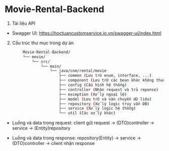 # Movie-Rental-Backend

1. Tài liệu API

- Swagger UI: <https://hoctuancustomservice.io.vn/swagger-ui/index.html>

2. Cấu trúc thư mục trong dự án

```bash
        Movie-Rental-Backend/
        └── movie/
            └── src/
                └── main/
                    └── java/com/rental/movie
                        ├── common (Lưu trữ enum, interface, ...)
                        ├── component (Lưu trữ các bean khác không thuộc layer nào trong three-layer)
                        ├── config (Cấu hình hệ thống)
                        ├── controller (Nhận request và trả reponse)
                        ├── exception (Xử lý ngoại lệ)
                        ├── model (Lưu trữ và vận chuyển dữ liệu)
                        ├── repository (Xử lý logic truy vấn DB)
                        ├── service (Xử lý logic hệ thống)
                        └── util (Các xử lý khác)
```

- Luồng và data trong request: client gửi request -> (DTO)controller -> service -> (Entity)repository

- Luồng và data trong response: repository(Entity) -> service -> (DTO)controller -> client nhận response
